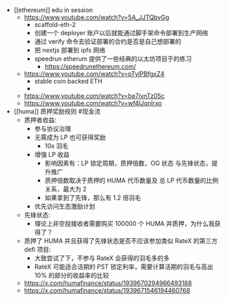 - [[ethereum]] edu in session
	- https://www.youtube.com/watch?v=5A_JJTQbyGg
		- scaffold-eth-2
		- 创建一个 deployer 账户以后就能通过脚手架命令部署到生产网络
		- 通过 verify 命令去验证部署的合约是否是自己想部署的
		- 把 nextjs 部署到 ipfs 网络
		- speedrun etherum 提供了一些经典的以太坊项目于的练习
			- https://speedrunethereum.com/
	- https://www.youtube.com/watch?v=pTylPBfgxZ4
		- stable coin backed ETH
		-
	- https://www.youtube.com/watch?v=be7ivnTz05c
	- https://www.youtube.com/watch?v=wf4IJqnlrxo
- [[huma]] 质押奖励规则 #现金流
	- 质押者收益:
		- 参与协议治理
		- 无需成为 LP 也可获得奖励
			- 10x 羽毛
		- 增强 LP 收益
			- 影响因素有：LP 锁定周期，质押倍数，OG 状态 与先锋状态，提升推广
			- 质押倍数取决于质押的 HUMA 代币数量及 总 LP 代币数量的比例关系，最大为 2
			- 如果拿到了先锋，那么有 1.2 倍羽毛
		- 优先访问生态激励计划
	- 先锋状态:
		- 理论上非空投接收者需要购买 100000 个 HUMA 并质押，为什么我获得了？
	- 质押了 HUMA 并且获得了先锋状态是否不应该参加类似 RateX 的第三方 defi 项目:
		- 大致尝试了下，不参与 RateX 会获得的羽毛多的多
		- RateX 可能适合活期的 PST 锁定利率，需要计算活期的羽毛与高出 10% 的部分的收益率的比较
	- https://x.com/humafinance/status/1939670294966493188
	- https://x.com/humafinance/status/1939671546194460768